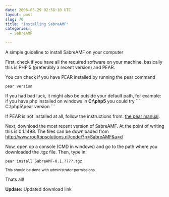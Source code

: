 ```yaml
---
date: 2006-05-29 02:58:10 UTC
layout: post
slug: 70
title: "Installing SabreAMF"
categories:
  - SabreAMF

---
```

<p>A simple guideline to install SabreAMF on your computer</p>

<p>First, check if you have all the required software on your machine, basically this is PHP 5  (preferably a recent version) and PEAR.</p>

<p>You can check if you have PEAR installed by running the pear command</p>

```
pear version
```

<p>If you had bad luck, it might also be outside your default path, for example: if you have php installed on windows in <b>C:\php5</b> you could try ```
C:\php5\pear version
```</p>

<p>If PEAR is not installed at all, follow the instructions from:
<a href="http://www.go-pear.org/manual/en/installation.getting.php">the pear manual</a>.</p>

<p>Next, download the most recent version of SabreAMF. At the point of writing this is 0.1.1498. The files can be downloaded from <a href="/code/?p=SabreAMF&a=d">http://www.rooftopsolutions.nl/code/?p=SabreAMF&a=d</a>
</p>

<p>Now, open op a console (CMD in windows) and go to the path where you downloaded the .tgz file. Then, type in:</p>

```
pear install SabreAMF-0.1.????.tgz
```

<p style="font-size: smaller">This should be done with administrator permissions</p>

<p>Thats all!</p>

<p><b>Update:</b> Updated download link</p>
